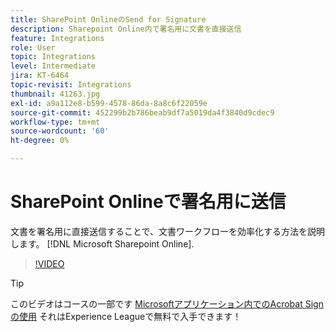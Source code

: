 ```yaml
---
title: SharePoint OnlineのSend for Signature
description: Sharepoint Online内で署名用に文書を直接送信
feature: Integrations
role: User
topic: Integrations
level: Intermediate
jira: KT-6464
topic-revisit: Integrations
thumbnail: 41263.jpg
exl-id: a9a112e8-b599-4578-86da-8a8c6f22059e
source-git-commit: 452299b2b786beab9df7a5019da4f3840d9cdec9
workflow-type: tm+mt
source-wordcount: '60'
ht-degree: 0%

---
```


# SharePoint Onlineで署名用に送信

文書を署名用に直接送信することで、文書ワークフローを効率化する方法を説明します。 [!DNL Microsoft Sharepoint Online].

>[!VIDEO](https://video.tv.adobe.com/v/41263?quality=12&learn=on&hidetitle=true)

>[!TIP]
>
>このビデオはコースの一部です [Microsoftアプリケーション内でのAcrobat Signの使用](https://experienceleague.adobe.com/?recommended=Sign-U-1-2020.2) それはExperience Leagueで無料で入手できます！
